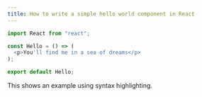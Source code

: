 ```yaml
---
title: How to write a simple hello world component in React
---
```


``` js
import React from "react";

const Hello = () => (
  <p>You'll find me in a sea of dreams</p>
);

export default Hello;

```

This shows an example using syntax highlighting.
